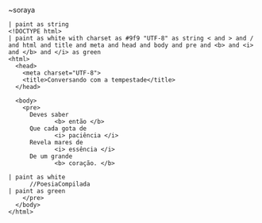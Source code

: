 ~soraya

    | paint as string
    <!DOCTYPE html>
    | paint as white with charset as #9f9 "UTF-8" as string < and > and / and html and title and meta and head and body and pre and <b> and <i> and </b> and </i> as green
    <html>
      <head>
        <meta charset="UTF-8">
        <title>Conversando com a tempestade</title>
      </head>

      <body>
        <pre>
          Deves saber
                 <b> então </b>
          Que cada gota de
                 <i> paciência </i>
          Revela mares de
                 <i> essência </i>
          De um grande
                 <b> coração. </b>

    | paint as white
          //PoesiaCompilada
    | paint as green
        </pre>
      </body>
    </html>
